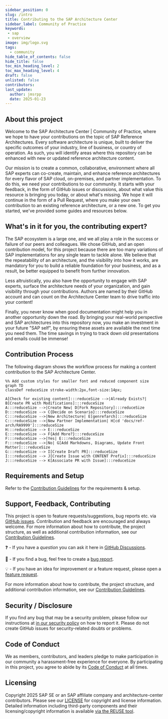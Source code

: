 ```yaml
---
sidebar_position: 0
slug: /intro
title: Contributing to the SAP Architecture Center
sidebar_label: Community of Practice
keywords:
 - sap
 - overview
image: img/logo.svg
tags:
  - community
hide_table_of_contents: false
hide_title: false
toc_min_heading_level: 2
toc_max_heading_level: 4
draft: false
unlisted: false
contributors:
last_update:
  author: jmsrpp
  date: 2025-01-23
---
```


## About this project

Welcome to the SAP Architecture Center | Community of Practice, where we hope to have your contributions on the topic of SAP Reference Architectures. Every software architecture is unique, built to deliver the specific outcomes of your industry, line of business, or country of operation. As such, you will identify areas where this repository can be enhanced with new or updated reference architecture content. 

Our mission is to create a common, collaborative, environment where all SAP experts can co-create, maintain, and enhance reference architectures for every flavor of SAP cloud, on-premises, and partner implementation. To do this, we need your contributions to our community. It starts with your feedback, in the form of GitHub issues or discussions, about what value this resource is bringing you today, or about what's missing. We hope it will continue in the form of a Pull Request, where you make your own contribution to an existing reference architecture, or a new one. To get you started, we've provided some guides and resources below.

## What's in it for you, the contributing expert?

The SAP ecosystem is a large one, and we all play a role in the success or failure of our peers and colleagues. We chose GitHub, and an open contribution model, for this project because there are too many variations of SAP implementations for any single team to tackle alone. We believe that the repeatability of an architecture, and the visibility into how it works, are mandatory for you to build a reliable foundation for your business, and as a result, be better equipped to benefit from further innovation.

Less altruistically, you also have the opportunity to engage with SAP experts, surface the architecture needs of your organization, and gain visibility through your contributions. Authors are named by their GitHub account and can count on the Architecture Center team to drive traffic into your content!

Finally, you never know when good documentation might help you in another opportunity down the road. By bringing your real-world perspective and SAP architectures into this repository now, you make an investment in your future "SAP self", by ensuring these assets are available the next time you need them. The time savings in trying to track down old presentations and emails could be immense!

## Contribution Process

The following diagram shows the workflow process for making a content contribution to the SAP Architecture Center.

```mermaid
%% Add custom styles for smaller font and reduced component size
graph TD
classDef reduceSize stroke-width:2px,font-size:14px;

A[Check for existing content]:::reduceSize -->|Already Exists?| B[Create PR with Modifications]:::reduceSize
A:::reduceSize -->|Create New| D[Fork Repository]:::reduceSize
D:::reduceSize --> C{Decide on Scenario}:::reduceSize
C:::reduceSize -->|New Architecture| E[genrefarch]:::reduceSize
C:::reduceSize -->|New Partner Implementation| H[cd 'docs/ref-arch/RA9999']:::reduceSize
H:::reduceSize --> E:::reduceSize
E:::reduceSize --> F{Add More?}:::reduceSize
F:::reduceSize -->|Yes| E:::reduceSize
F:::reduceSize -->|No| G[Add Markdowns, Diagrams, Update Front Matter]:::reduceSize
G:::reduceSize --> I[Create Draft PR]:::reduceSize
I:::reduceSize --> J[Create Issue with CONTENT Prefix]:::reduceSize
J:::reduceSize --> K[Associate PR with Issue]:::reduceSize
```

## Requirements and Setup

Refer to the [Contribution Guidelines](Guidelines/contribution.md) for the requirements & setup.

## Support, Feedback, Contributing

This project is open to feature requests/suggestions, bug reports etc. via [GitHub issues](https://github.com/SAP/architecture-center/issues/new/choose). Contribution and feedback are encouraged and always welcome. For more information about how to contribute, the project structure, as well as additional contribution information, see our [Contribution Guidelines](Guidelines/contribution.md).

❓ - If you have a *question* you can ask it here in [GitHub Discussions](https://github.com/SAP/architecture-center/discussions).

🐞 - If you find a bug, feel free to create a [bug report](https://github.com/SAP/architecture-center/issues/new?assignees=&labels=bug&projects=&template=bug_report.yml&title=%5BBUG%5D).

💡 - If you have an idea for improvement or a feature request, please open a [feature request](https://github.com/SAP/architecture-center/issues/new?assignees=&labels=enhancement&projects=&template=feature_request.yml&title=%5BFEATURE%5D).

For more information about how to contribute, the project structure, and additional contribution information, see our [Contribution Guidelines](Guidelines/contribution.md).


## Security / Disclosure
If you find any bug that may be a security problem, please follow our instructions at [in our security policy](https://github.com/SAP/architecture-center/security/policy) on how to report it. Please do not create GitHub issues for security-related doubts or problems.

## Code of Conduct

We as members, contributors, and leaders pledge to make participation in our community a harassment-free experience for everyone. By participating in this project, you agree to abide by its [Code of Conduct](code-of-conduct.md) at all times.

## Licensing

Copyright 2025 SAP SE or an SAP affiliate company and architecture-center contributors. Please see our [LICENSE](https://github.com/SAP/architecture-center/blob/main/LICENSE) for copyright and license information. Detailed information including third-party components and their licensing/copyright information is available [via the REUSE tool](https://api.reuse.software/info/github.com/SAP/architecture-center).
